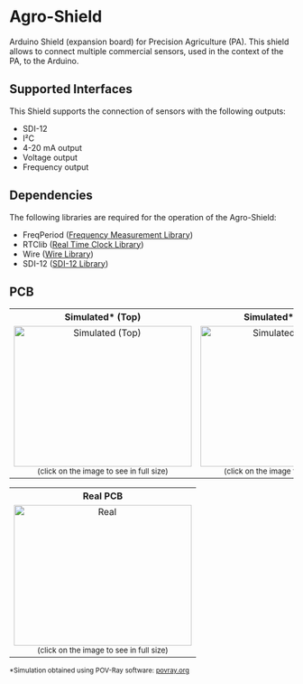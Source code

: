 Agro-Shield
==============
Arduino Shield (expansion board) for Precision Agriculture (PA). This shield allows to connect multiple commercial sensors, used in the context of the PA, to the Arduino.

Supported Interfaces
---
This Shield supports the connection of sensors with the following outputs:
- SDI-12
- I²C
- 4-20 mA output
- Voltage output
- Frequency output

Dependencies
---
The following libraries are required for the operation of the Agro-Shield:
- FreqPeriod (<a href="http://interface.khm.de/index.php/lab/interfaces-advanced/frequency-measurement-library/" target="_blank">Frequency Measurement Library</a>)
- RTClib (<a href="https://github.com/adafruit/RTClib" target="_blank">Real Time Clock Library</a>)
- Wire (<a href="https://github.com/PaulStoffregen/Wire" target="_blank">Wire Library</a>)
- SDI-12 (<a href="https://github.com/EnviroDIY/Arduino-SDI-12" target="_blank">SDI-12 Library</a>)

PCB
---
<center>
	<table>
		<tr>
			<th colspan="1">Simulated* (Top)</th>
			<th colspan="1">Simulated* (Bottom)</th>
		</tr>
		<tr>
			<td style="text-align:center;"><img alt="Simulated (Top)" src="http://oi66.tinypic.com/2z6bib9.jpg" width="315" height="249"/><br><sup>(click on the image to see in full size)</sup></td>
			<td style="text-align:center;"><img alt="Simulated (Bottom)" src="http://oi65.tinypic.com/k3oron.jpg" width="315" height="249"/><br><sup>(click on the image to see in full size)</sup></td>
		</tr>
	</table>
</center>

<center>
	<table>
		<tr>
			<th colspan="1">Real PCB</th>
		</tr>
		<tr>
			<td style="text-align:center;"><img alt="Real" src="http://oi66.tinypic.com/2d0bcd3.jpg" width="315" height="249"/><br><sup>(click on the image to see in full size)</sup></td>
		</tr>
	</table>
</center>

<sup>*Simulation obtained using POV-Ray software: <a href="http://www.povray.org/" target="_blank">povray.org</a></sup>
